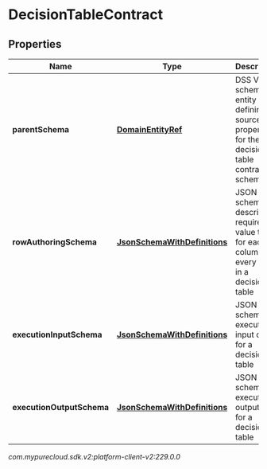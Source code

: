 # DecisionTableContract


## Properties

| Name | Type | Description | Notes |
| ------------ | ------------- | ------------- | ------------- |
| **parentSchema** | [**DomainEntityRef**](DomainEntityRef) | DSS V1 schema entity defining source properties for the decision table contract schemas |  [optional] |
| **rowAuthoringSchema** | [**JsonSchemaWithDefinitions**](JsonSchemaWithDefinitions) | JSON schema describing required value types for each column in every row in a decision table |  [optional] |
| **executionInputSchema** | [**JsonSchemaWithDefinitions**](JsonSchemaWithDefinitions) | JSON schema for execution input data for a decision table |  [optional] |
| **executionOutputSchema** | [**JsonSchemaWithDefinitions**](JsonSchemaWithDefinitions) | JSON schema for execution output data for a decision table |  [optional] |




_com.mypurecloud.sdk.v2:platform-client-v2:229.0.0_
